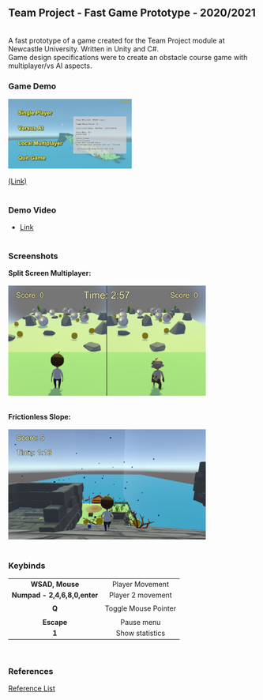 ## Team Project - Fast Game Prototype - 2020/2021
<br />
A fast prototype of a game created for the Team Project module at Newcastle University. Written in Unity and C#.<br />
Game design specifications were to create an obstacle course game with multiplayer/vs AI aspects.
<br />


### Game Demo
<a href = "https://akeilee.github.io/Team-Project-Game-Prototype/ "><img src="https://github.com/Akeilee/Team-Project-Game-Prototype/blob/main/Screenshot/Thumbnail.png" alt = "Game Link" width = "250"></a>

[(Link)](https://akeilee.github.io/Team-Project-Game-Prototype/)<br /><br />


### Demo Video
- [Link](https://youtu.be/OEXpDLsSErM )
<br /><br />


### Screenshots

**Split Screen Multiplayer:**<br /><br />
<a name = "multiplayer"><img src="https://github.com/Akeilee/Team-Project-Game-Prototype/blob/main/Screenshot/splitScreen.png" width = "400"></a> <br /><br />

**Frictionless Slope:**<br /><br />
<a name = "slope"><img src="https://github.com/Akeilee/Team-Project-Game-Prototype/blob/main/Screenshot/frictionlessSlope.png" width = "400"></a> <br /><br />

### Keybinds
| | |
| :---: | :---: |
|**WSAD, Mouse**| Player Movement |
|**Numpad - 2,4,6,8,0,enter**| Player 2 movement|
| | |
|**Q**|Toggle Mouse Pointer|
| | |
|**Escape**| Pause menu |
|**1**| Show statistics |
<br />


### References
[Reference List](https://github.com/Akeilee/Team-Project-Game-Prototype/blob/main/Screenshot/ReferenceList.txt)
